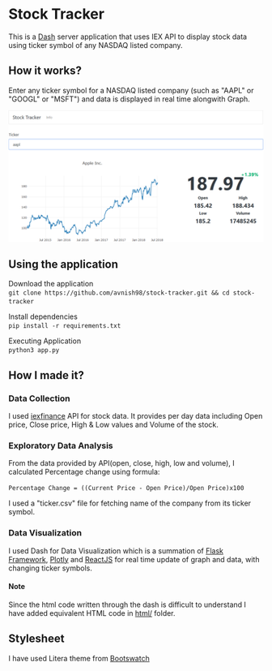 Stock Tracker
==
This is a [Dash](.plot.ly/) server application that uses IEX API to display stock data using ticker symbol of any NASDAQ listed company.

How it works?
--
Enter any ticker symbol for a NASDAQ listed company (such as "AAPL" or "GOOGL" or "MSFT") and data is displayed in real time alongwith Graph.

![Example](static/images/Untitled.png)

Using the application
--
Download the application  
`git clone https://github.com/avnish98/stock-tracker.git && cd stock-tracker`

Install dependencies  
`pip install -r requirements.txt`  

Executing Application  
`python3 app.py`

How I made it?
--
### Data Collection

I used [iexfinance](https://github.com/addisonlynch/iexfinance) API for stock data. It provides per day data including Open price, Close price, High & Low values and Volume of the stock.

### Exploratory Data Analysis

From the data provided by API(open, close, high, low and volume), I calculated Percentage change using formula:

``Percentage Change = ((Current Price - Open Price)/Open Price)x100``

I used a "ticker.csv" file for fetching name of the company from its ticker symbol.

### Data Visualization

I used Dash for Data Visualization which is a summation of [Flask Framework](http://flask.pocoo.org/",), [Plotly](https://plot.ly/) and [ReactJS](https://reactjs.org/) for real time update of graph and data, with changing ticker symbols.

#### Note

Since the html code written through the dash is difficult to understand I have added equivalent HTML code in 
[html/](/html/) folder.

Stylesheet
--
I have used Litera theme from [Bootswatch](https://bootswatch.com/)